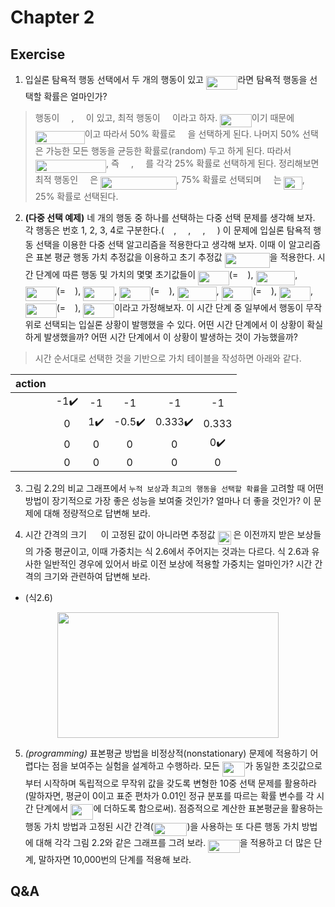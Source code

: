 # Chapter 2
## Exercise
1. 입실론 탐욕적 행동 선택에서 두 개의 행동이 있고 <img src="/rl-introduction-2nd-edit/tex/4f5b0033a3e7c19b1b1e947f7f15ba5a.svg?invert_in_darkmode&sanitize=true" align=middle width=50.58777734999998pt height=21.18721440000001pt/>라면 탐욕적 행동을 선택할 확률은 얼마인가?
> 행동이 <img src="/rl-introduction-2nd-edit/tex/079b75fd563cf05b47623e06b2003e64.svg?invert_in_darkmode&sanitize=true" align=middle width=15.24170009999999pt height=14.15524440000002pt/>, <img src="/rl-introduction-2nd-edit/tex/764723ea3a0da0f66aaee1ae987f6abf.svg?invert_in_darkmode&sanitize=true" align=middle width=15.24170009999999pt height=14.15524440000002pt/>이 있고, 최적 행동이 <img src="/rl-introduction-2nd-edit/tex/079b75fd563cf05b47623e06b2003e64.svg?invert_in_darkmode&sanitize=true" align=middle width=15.24170009999999pt height=14.15524440000002pt/>이라고 하자. <img src="/rl-introduction-2nd-edit/tex/4f5b0033a3e7c19b1b1e947f7f15ba5a.svg?invert_in_darkmode&sanitize=true" align=middle width=50.58777734999998pt height=21.18721440000001pt/>이기 때문에 <img src="/rl-introduction-2nd-edit/tex/3f19f7d8b2166a43a561f2a4f59dd203.svg?invert_in_darkmode&sanitize=true" align=middle width=78.89817704999999pt height=21.18721440000001pt/>이고 따라서 50% 확률로 <img src="/rl-introduction-2nd-edit/tex/079b75fd563cf05b47623e06b2003e64.svg?invert_in_darkmode&sanitize=true" align=middle width=15.24170009999999pt height=14.15524440000002pt/>을 선택하게 된다. 나머지 50% 선택은 가능한 모든 행동을 균등한 확률로(random) 두고 하게 된다. 따라서 <img src="/rl-introduction-2nd-edit/tex/ba7e45b24a513e2e1e0a174b64764d1c.svg?invert_in_darkmode&sanitize=true" align=middle width=113.24196014999998pt height=21.18721440000001pt/>, 즉 <img src="/rl-introduction-2nd-edit/tex/079b75fd563cf05b47623e06b2003e64.svg?invert_in_darkmode&sanitize=true" align=middle width=15.24170009999999pt height=14.15524440000002pt/>, <img src="/rl-introduction-2nd-edit/tex/764723ea3a0da0f66aaee1ae987f6abf.svg?invert_in_darkmode&sanitize=true" align=middle width=15.24170009999999pt height=14.15524440000002pt/>를 각각 25% 확률로 선택하게 된다. 정리해보면 최적 행동인 <img src="/rl-introduction-2nd-edit/tex/079b75fd563cf05b47623e06b2003e64.svg?invert_in_darkmode&sanitize=true" align=middle width=15.24170009999999pt height=14.15524440000002pt/>은 <img src="/rl-introduction-2nd-edit/tex/2e3765e074a4e2165a4f8c6675f1867f.svg?invert_in_darkmode&sanitize=true" align=middle width=121.46116949999997pt height=21.18721440000001pt/>, 75% 확률로 선택되며 <img src="/rl-introduction-2nd-edit/tex/764723ea3a0da0f66aaee1ae987f6abf.svg?invert_in_darkmode&sanitize=true" align=middle width=15.24170009999999pt height=14.15524440000002pt/>는 <img src="/rl-introduction-2nd-edit/tex/512128b1ead18bed472a510dafa27a24.svg?invert_in_darkmode&sanitize=true" align=middle width=29.22385289999999pt height=21.18721440000001pt/>, 25% 확률로 선택된다.

2. **(다중 선택 예제)** 네 개의 행동 중 하나를 선택하는 다중 선택 문제를 생각해 보자. 각 행동은 번호 1, 2, 3, 4로 구분한다.(<img src="/rl-introduction-2nd-edit/tex/079b75fd563cf05b47623e06b2003e64.svg?invert_in_darkmode&sanitize=true" align=middle width=15.24170009999999pt height=14.15524440000002pt/>, <img src="/rl-introduction-2nd-edit/tex/764723ea3a0da0f66aaee1ae987f6abf.svg?invert_in_darkmode&sanitize=true" align=middle width=15.24170009999999pt height=14.15524440000002pt/>, <img src="/rl-introduction-2nd-edit/tex/b3bed8ed07ed6311697ff7b39933375f.svg?invert_in_darkmode&sanitize=true" align=middle width=15.24170009999999pt height=14.15524440000002pt/>, <img src="/rl-introduction-2nd-edit/tex/f87dcdc9f19dd4b14e54687dc1069783.svg?invert_in_darkmode&sanitize=true" align=middle width=15.24170009999999pt height=14.15524440000002pt/>) 이 문제에 입실론 탐욕적 행동 선택을 이용한 다중 선택 알고리즘을 적용한다고 생각해 보자. 이때 이 알고리즘은 표본 평균 행동 가치 추정값을 이용하고 초기 추정값 <img src="/rl-introduction-2nd-edit/tex/3fc01f9433855fb3c7801b5d10862d64.svg?invert_in_darkmode&sanitize=true" align=middle width=71.98131269999999pt height=24.65753399999998pt/>을 적용한다. 시간 단계에 따른 행동 및 가치의 몇몇 초기값들이 <img src="/rl-introduction-2nd-edit/tex/3b3397354be8fbf449fb08f23581c2b4.svg?invert_in_darkmode&sanitize=true" align=middle width=49.84009799999998pt height=22.465723500000017pt/>(=<img src="/rl-introduction-2nd-edit/tex/079b75fd563cf05b47623e06b2003e64.svg?invert_in_darkmode&sanitize=true" align=middle width=15.24170009999999pt height=14.15524440000002pt/>), <img src="/rl-introduction-2nd-edit/tex/73b17b116c0246f8c9cd793e88b6e768.svg?invert_in_darkmode&sanitize=true" align=middle width=62.778208349999986pt height=22.465723500000017pt/>, <img src="/rl-introduction-2nd-edit/tex/5ad1ac1cd0783ebc1e279ad018f3868e.svg?invert_in_darkmode&sanitize=true" align=middle width=49.84009799999998pt height=22.465723500000017pt/>(=<img src="/rl-introduction-2nd-edit/tex/764723ea3a0da0f66aaee1ae987f6abf.svg?invert_in_darkmode&sanitize=true" align=middle width=15.24170009999999pt height=14.15524440000002pt/>), <img src="/rl-introduction-2nd-edit/tex/5d4bc9f93aedb17a4a9165561b2e6a9f.svg?invert_in_darkmode&sanitize=true" align=middle width=49.99277579999999pt height=22.465723500000017pt/>, <img src="/rl-introduction-2nd-edit/tex/0f66a171006972f8b33529ff73a3b629.svg?invert_in_darkmode&sanitize=true" align=middle width=49.84009799999998pt height=22.465723500000017pt/>(=<img src="/rl-introduction-2nd-edit/tex/764723ea3a0da0f66aaee1ae987f6abf.svg?invert_in_darkmode&sanitize=true" align=middle width=15.24170009999999pt height=14.15524440000002pt/>), <img src="/rl-introduction-2nd-edit/tex/0c47f993dc5fcb21d24ca4150f65d28b.svg?invert_in_darkmode&sanitize=true" align=middle width=62.778208349999986pt height=22.465723500000017pt/>, <img src="/rl-introduction-2nd-edit/tex/6d1d41d61a6406497e9ca507622fb5d2.svg?invert_in_darkmode&sanitize=true" align=middle width=49.84009799999998pt height=22.465723500000017pt/>(=<img src="/rl-introduction-2nd-edit/tex/764723ea3a0da0f66aaee1ae987f6abf.svg?invert_in_darkmode&sanitize=true" align=middle width=15.24170009999999pt height=14.15524440000002pt/>), <img src="/rl-introduction-2nd-edit/tex/2f299fb2f46bd1ac4ddfacb7d0befaa8.svg?invert_in_darkmode&sanitize=true" align=middle width=49.99277579999999pt height=22.465723500000017pt/>, <img src="/rl-introduction-2nd-edit/tex/65afd028d0ba17defc76b0042132ca60.svg?invert_in_darkmode&sanitize=true" align=middle width=49.84009799999998pt height=22.465723500000017pt/>(=<img src="/rl-introduction-2nd-edit/tex/b3bed8ed07ed6311697ff7b39933375f.svg?invert_in_darkmode&sanitize=true" align=middle width=15.24170009999999pt height=14.15524440000002pt/>), <img src="/rl-introduction-2nd-edit/tex/a86005552c40f5c1fdaf61689711c758.svg?invert_in_darkmode&sanitize=true" align=middle width=49.99277579999999pt height=22.465723500000017pt/>이라고 가정해보자. 이 시간 단계 중 일부에서 행동이 무작위로 선택되는 입실론 상황이 발행했을 수 있다. 어떤 시간 단계에서 이 상황이 확실하게 발생했을까? 어떤 시간 단계에서 이 상황이 발생하는 것이 가능했을까?

> 시간 순서대로 선택한 것을 기반으로 가치 테이블을 작성하면 아래와 같다.

|action|<img src="/rl-introduction-2nd-edit/tex/78e95e0d458b1115649366ef4e2feb10.svg?invert_in_darkmode&sanitize=true" align=middle width=12.48864374999999pt height=20.221802699999984pt/>|<img src="/rl-introduction-2nd-edit/tex/cdf43ad0366b98bad8d28d8dc150f925.svg?invert_in_darkmode&sanitize=true" align=middle width=12.48864374999999pt height=20.221802699999984pt/>|<img src="/rl-introduction-2nd-edit/tex/26f5cfaae3aa8ccd87fb3958011e4789.svg?invert_in_darkmode&sanitize=true" align=middle width=12.48864374999999pt height=20.221802699999984pt/>|<img src="/rl-introduction-2nd-edit/tex/172c3f2c8c76d04bd95b98119aa143f3.svg?invert_in_darkmode&sanitize=true" align=middle width=12.48864374999999pt height=20.221802699999984pt/>|<img src="/rl-introduction-2nd-edit/tex/065039dafe7712b36d84dc654fa11a5a.svg?invert_in_darkmode&sanitize=true" align=middle width=12.48864374999999pt height=20.221802699999984pt/>|
|:-----|:-----:|:-----:|:-----:|:-----:|:-----:|
|<img src="/rl-introduction-2nd-edit/tex/079b75fd563cf05b47623e06b2003e64.svg?invert_in_darkmode&sanitize=true" align=middle width=15.24170009999999pt height=14.15524440000002pt/>|-1:heavy_check_mark:|-1     |-1     |-1     |-1     |
|<img src="/rl-introduction-2nd-edit/tex/764723ea3a0da0f66aaee1ae987f6abf.svg?invert_in_darkmode&sanitize=true" align=middle width=15.24170009999999pt height=14.15524440000002pt/>|0     |1:heavy_check_mark:|-0.5:heavy_check_mark:|0.333:heavy_check_mark:|0.333  |
|<img src="/rl-introduction-2nd-edit/tex/b3bed8ed07ed6311697ff7b39933375f.svg?invert_in_darkmode&sanitize=true" align=middle width=15.24170009999999pt height=14.15524440000002pt/>|0     |0      |0      |0      |0:heavy_check_mark:|
|<img src="/rl-introduction-2nd-edit/tex/f87dcdc9f19dd4b14e54687dc1069783.svg?invert_in_darkmode&sanitize=true" align=middle width=15.24170009999999pt height=14.15524440000002pt/>|0     |0      |0      |0      |0      |


3. 그림 2.2의 비교 그래프에서 `누적 보상`과 `최고의 행동을 선택할 확률`을 고려할 때 어떤 방법이 장기적으로 가장 좋은 성능을 보여줄 것인가? 얼마나 더 좋을 것인가? 이 문제에 대해 정량적으로 답변해 보라.
> 

4. 시간 간격의 크기 <img src="/rl-introduction-2nd-edit/tex/69533fe94ebdbe9cbed32f37b8365bb6.svg?invert_in_darkmode&sanitize=true" align=middle width=18.64167029999999pt height=14.15524440000002pt/>이 고정된 값이 아니라면 추정값 <img src="/rl-introduction-2nd-edit/tex/64d0afab00e7391a072599284b91840f.svg?invert_in_darkmode&sanitize=true" align=middle width=21.121448699999988pt height=22.465723500000017pt/>
은 이전까지 받은 보상들의 가중 평균이고, 이때 가중치는 식 2.6에서 주어지는 것과는 다르다. 식 2.6과 유사한 일반적인 경우에 있어서 바로 이전 보상에 적용할 가중치는 얼마인가? 시간 간격의 크기와 관련하여 답변해 보라.
* (식2.6) 

<p align="center"><img src="/rl-introduction-2nd-edit/tex/c11aebc10ad69cb5193d36f666a1fc61.svg?invert_in_darkmode&sanitize=true" align=middle width=353.8626531pt height=200.76626789999997pt/></p>

> 

5. *(programming)* 표본평균 방법을 비정상적(nonstationary) 문제에 적용하기 어렵다는 점을 보여주는 실험을 설계하고 수행하라. 모든 <img src="/rl-introduction-2nd-edit/tex/efc6578f07cd54c96cc674beb6d67c8a.svg?invert_in_darkmode&sanitize=true" align=middle width=36.36998804999999pt height=24.65753399999998pt/>가 동일한 초깃값으로부터 시작하며 독립적으로 무작위 값을 갖도록 변형한 10중 선택 문제를 활용하라(말하자면, 평균이 0이고 표준 편차가 0.01인 정규 분포를 따르는 확률 변수를 각 시간 단계에서 <img src="/rl-introduction-2nd-edit/tex/efc6578f07cd54c96cc674beb6d67c8a.svg?invert_in_darkmode&sanitize=true" align=middle width=36.36998804999999pt height=24.65753399999998pt/>에 더하도록 함으로써). 점증적으로 계산한 표본평균을 활용하는 행동 가치 방법과 고정된 시간 간격(<img src="/rl-introduction-2nd-edit/tex/6bc8e9f14104cfc2a848bdf86f2fca37.svg?invert_in_darkmode&sanitize=true" align=middle width=53.49877169999999pt height=21.18721440000001pt/>)을 사용하는 또 다른 행동 가치 방법에 대해 각각 그림 2.2와 같은 그래프를 그려 보라. <img src="/rl-introduction-2nd-edit/tex/946d41bc6d842a13d5592e2a97cc48fd.svg?invert_in_darkmode&sanitize=true" align=middle width=50.58777734999998pt height=21.18721440000001pt/>을 적용하고 더 많은 단계, 말하자면 10,000번의 단계를 적용해 보라.

> 

## Q&A